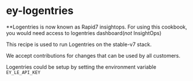 # ey-logentries

**Logentries is now known as Rapid7 insightops. For using this cookbook, you would need access to logentries dashboard(_not_ InsightOps)

This recipe is used to run Logentries on the stable-v7 stack.

We accept contributions for changes that can be used by all customers.

Logentries could be setup by setting the environment variable `EY_LE_API_KEY`